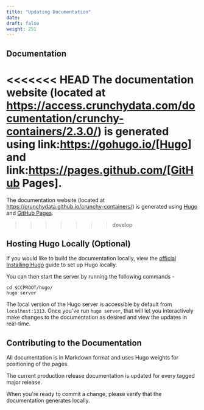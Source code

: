 ```yaml
---
title: "Updating Documentation"
date:
draft: false
weight: 251
---
```

## Documentation

<<<<<<< HEAD
The documentation website (located at https://access.crunchydata.com/documentation/crunchy-containers/2.3.0/) is generated using link:https://gohugo.io/[Hugo] and
link:https://pages.github.com/[GitHub Pages].
=======
The documentation website (located at https://crunchydata.github.io/crunchy-containers/) is generated using [Hugo](https://gohugo.io/) and [GitHub Pages](https://pages.github.com/).
>>>>>>> develop

## Hosting Hugo Locally (Optional)

If you would like to build the documentation locally, view the
[official Installing Hugo](https://gohugo.io/getting-started/installing/) guide to set up Hugo locally.

You can then start the server by running the following commands -

```
cd $CCPROOT/hugo/
hugo server
```

The local version of the Hugo server is accessible by default from
`localhost:1313`. Once you've run `hugo server`, that will let you interactively make changes to the documentation as desired and view the updates
in real-time.

## Contributing to the Documentation

All documentation is in Markdown format and uses Hugo weights for positioning of the pages.

The current production release documentation is updated for every tagged major release.

When you're ready to commit a change, please verify that the documentation generates locally.
